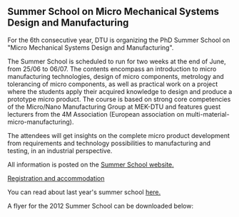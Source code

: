 ## Summer School on Micro Mechanical Systems Design and Manufacturing

For the 6th consecutive year, DTU is organizing the PhD Summer School on "Micro Mechanical Systems Design and Manufacturing".
<!--break-->
The Summer School is scheduled to run for two weeks at the end of June, from 25/06 to 06/07. The contents encompass an introduction to micro manufacturing technologies, design of micro components, metrology and tolerancing of micro components, as well as practical work on a project where the students apply their acquired knowledge to design and produce a prototype micro product. The course is based on strong core competencies of the Micro/Nano Manufacturing Group at MEK-DTU and features guest lecturers from the 4M Association (European association on multi-material-micro-manufacturing).  
  
The attendees will get insights on the complete micro product development from requirements and technology possibilities to manufacturing and testing, in an industrial perspective.   

All information is posted on the [Summer School website.](http://www.microsummerschool.net)  
  
[Registration and accommodation]( 
http://indico.conferences.dtu.dk/conferenceDisplay.py?confId=112)  
  
You can read about last year's summer school [here.](/4m-association/content/2011-Summer-School-Micro-Mechanical-Systems-Design-and-Manufacture)  
  
A flyer for the 2012 Summer School can be downloaded below: